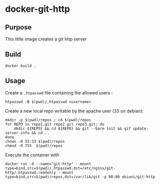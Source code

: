 # docker-git-http

## Purpose 

This little image creates a git http server

## Build

```
docker build .
```

## Usage

Create a `.htpasswd` file containing the allowed users :
```
htpasswd -B $(pwd)/.htpasswd <username>
```

Create a new local repo writable by the apache user (33 on debian):
```
mkdir -p $(pwd)/repos ; cd $(pwd)/repos
for REPO in repo1.git repo2.git repo3.git; do 
    mkdir ${REPO} && cd ${REPO} && git --bare init && git update-server-info && cd ..
done
chown -R 33:33 $(pwd)/repos
chmod -R 755  $(pwd)/repos
```

Execute the container with 
```
docker run -d --name="git-http" --mount type=bind,src=$(pwd)/.htpasswd,dst=/etc/nginx/git-http/.htpasswd,readonly --mount type=bind,src=$(pwd)/repos,dst=/var/lib/git -p 80:80 akiuni/git-http
```
